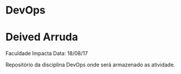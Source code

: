 # DevOps
# Deived Arruda 
Faculdade Impacta
Data: 18/08/17

Repositório da disciplina DevOps onde será armazenado as atividade.
